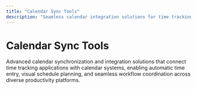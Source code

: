 ```yaml
---
title: "Calendar Sync Tools"
description: "Seamless calendar integration solutions for time tracking, schedule planning, and automated time entry synchronization across productivity platforms"
---
```


# Calendar Sync Tools

Advanced calendar synchronization and integration solutions that connect time tracking applications with calendar systems, enabling automatic time entry, visual schedule planning, and seamless workflow coordination across diverse productivity platforms.